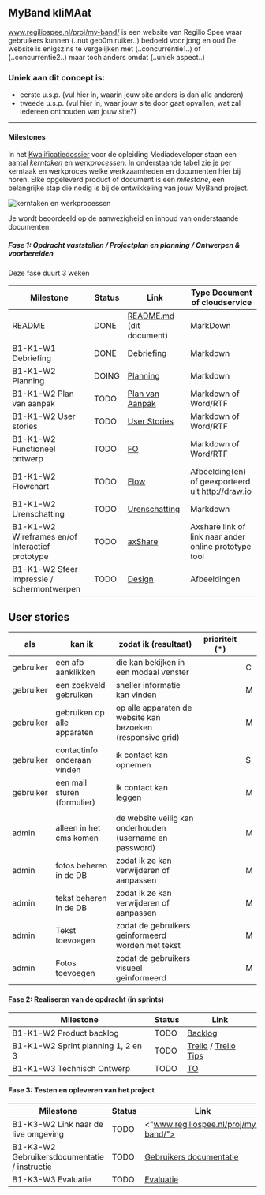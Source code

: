 ## MyBand kliMAat

www.regiliospee.nl/proj/my-band/ is een website van Regilio Spee waar gebruikers kunnen (..nut geb0m
ruiker..) bedoeld voor jong en oud
De website is enigszins te vergelijken met (..concurrentie1..) of (..concurrentie2..) maar toch anders omdat (..uniek aspect..)

### Uniek aan dit concept is:

- eerste u.s.p. (vul hier in, waarin jouw site anders is dan alle anderen)
- tweede u.s.p. (vul hier in, waar jouw site door gaat opvallen, wat zal iedereen onthouden van jouw site?)

---

#### Milestones

In het [Kwalificatiedossier] voor de opleiding Mediadeveloper staan een aantal _kerntaken_ en _werkprocessen_.
In onderstaande tabel zie je per kerntaak en werkproces welke werkzaamheden en documenten hier bij horen.
Elke opgeleverd product of document is een _milestone_, een belangrijke stap die nodig is bij de ontwikkeling van jouw MyBand project.

![kerntaken en werkprocessen](doc/images/kd_taken_processen.png)

Je wordt beoordeeld op de aanwezigheid en inhoud van onderstaande documenten.

##### Fase 1: Opdracht vaststellen / Projectplan en planning / Ontwerpen & voorbereiden

Deze fase duurt 3 weken

| Milestone                                       | Status | Link                       | Type Document of cloudservice                         |
| ----------------------------------------------- | ------ | -------------------------- | ----------------------------------------------------- |
| README                                          | DONE   | [README.md] (dit document) | MarkDown                                              |
| B1-K1-W1 Debriefing                             | DONE   | [Debriefing]               | Markdown                                              |
| B1-K1-W2 Planning                               | DOING  | [Planning]                 | Markdown                                              |
| B1-K1-W2 Plan van aanpak                        | TODO   | [Plan van Aanpak]          | Markdown of Word/RTF                                  |
| B1-K1-W2 User stories                           | TODO   | [User Stories]             | Markdown of Word/RTF                                  |
| B1-K1-W2 Functioneel ontwerp                    | TODO   | [FO]                       | Markdown of Word/RTF                                  |
| B1-K1-W2 Flowchart                              | TODO   | [Flow]                     | Afbeelding(en) of geexporteerd uit http://draw.io     |
| B1-K1-W2 Urenschatting                          | TODO   | [Urenschatting]            | Markdown                                              |
| B1-K1-W2 Wireframes en/of Interactief prototype | TODO   | [axShare]                  | Axshare link of link naar ander online prototype tool |
| B1-K1-W2 Sfeer impressie / schermontwerpen      | TODO   | [Design]                   | Afbeeldingen                                          |

[kwalificatiedossier]: https://kwalificaties.s-bb.nl/Handlers/DocumentLibrary.ashx?id=276758
[readme.md]: https://github.com/JouwGithubNaam/myband/blob/master/README.md
[debriefing]: doc/fase-1/debriefing.md
[planning]: doc/fase-1/planning.md
[plan van aanpak]: doc/fase-1/plan-van-aanpak.md
[user stories]: doc/fase-1/user-stories.md

## User stories

| als       | kan ik                      | zodat ik (resultaat)                                        | prioriteit (\*) |     |
| --------- | --------------------------- | ----------------------------------------------------------- | --------------- | --- |
| gebruiker | een afb aanklikken          | die kan bekijken in een modaal venster                      |                 | C   |
| gebruiker | een zoekveld gebruiken      | sneller informatie kan vinden                               |                 | M   |
| gebruiker | gebruiken op alle apparaten | op alle apparaten de website kan bezoeken (responsive grid) |                 | M   |
| gebruiker | contactinfo onderaan vinden | ik contact kan opnemen                                      |                 | S   |
| gebruiker | een mail sturen (formulier) | ik contact kan leggen                                       |                 | M   |
|           |                             |                                                             |                 |     |
| admin     | alleen in het cms komen     | de website veilig kan onderhouden (username en password)    |                 | M   |
| admin     | fotos beheren in de DB      | zodat ik ze kan verwijderen of aanpassen                    |                 | M   |
| admin     | tekst beheren in de DB      | zodat ik ze kan verwijderen of aanpassen                    |                 | M   |
| admin     | Tekst toevoegen             | zodat de gebruikers geinformeerd worden met tekst           |                 | M   |
| admin     | Fotos toevoegen             | zodat de gebruikers visueel geinformeerd                    |                 | M   |

[design]: doc/fase-1/design/design.md/
[fo]: /doc/fase-1/functioneel-ontwerp.md
[flow]: doc/fase-1/flow.svg
[urenschatting]: doc/fase-1/urenschatting.md
[axshare]: http://w2d1bw.axshare.com/

#### Fase 2: Realiseren van de opdracht (in sprints)

| Milestone                          | Status | Link                     |
| ---------------------------------- | ------ | ------------------------ |
| B1-K1-W2 Product backlog           | TODO   | [Backlog]                | Link naar Trello met Sprint planningen |  |
| B1-K1-W2 Sprint planning 1, 2 en 3 | TODO   | [Trello] / [Trello Tips] | Link naar Trello met Sprint planningen |  |
| B1-K1-W3 Technisch Ontwerp         | TODO   | [TO]                     | Markdown of Word/RTF |  |

[backlog]: /doc/fase-2/technisch-ontwerp.md
[to]: /doc/fase-2/technisch-ontwerp.md
[trello]: https://trello.com/b/nLCetBiP/proj-planning-myband
[trello tips]: https://blog.trello.com/how-to-scrum-and-trello-for-teams-at-work

#### Fase 3: Testen en opleveren van het project

| Milestone                                    | Status | Link                                 |
| -------------------------------------------- | ------ | ------------------------------------ |
| B1-K3-W2 Link naar de live omgeving          | TODO   | <"www.regiliospee.nl/proj/my-band/"> |
| B1-K3-W2 Gebruikersdocumentatie / instructie | TODO   | [Gebruikers documentatie]            |
| B1-K3-W3 Evaluatie                           | TODO   | [Evaluatie]                          |

[gebruikers documentatie]: doc/fase-3/gebruikersdocumentatie.md
[evaluatie]: doc/fase-3/evaluatie.md
